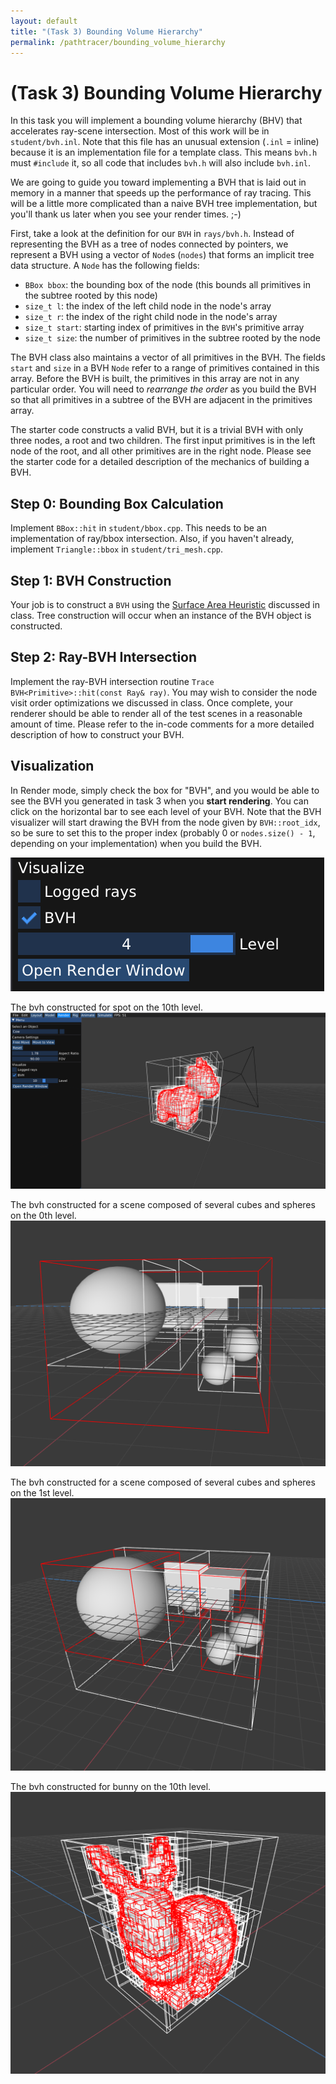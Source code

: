 ```yaml
---
layout: default
title: "(Task 3) Bounding Volume Hierarchy"
permalink: /pathtracer/bounding_volume_hierarchy
---
```


# (Task 3) Bounding Volume Hierarchy

In this task you will implement a bounding volume hierarchy (BHV) that accelerates ray-scene intersection. Most of this work will be in `student/bvh.inl`. Note that this file has an unusual extension (`.inl` = inline) because it is an implementation file for a template class. This means `bvh.h` must `#include` it, so all code that includes `bvh.h` will also include `bvh.inl`.

We are going to guide you toward implementing a BVH that is laid out in memory in a manner that speeds up the performance of ray tracing. This will be a little more complicated than a naive BVH tree implementation, but you'll thank us later when you see your render times. ;-)

First, take a look at the definition for our `BVH` in `rays/bvh.h`. Instead of representing the BVH as a tree of nodes connected by pointers, we represent a BVH using a vector of `Node`s (`nodes`) that forms an implicit tree data structure. A `Node` has the following fields:

* `BBox bbox`: the bounding box of the node (this bounds all primitives in the subtree rooted by this node)
* `size_t l`: the index of the left child node in the node's array
* `size_t r`: the index of the right child node in the node's array
* `size_t start`: starting index of primitives in the `BVH`'s primitive array
* `size_t size`: the number of primitives in the subtree rooted by the node

The BVH class also maintains a vector of all primitives in the BVH. The fields `start` and `size` in a BVH `Node` refer to a range of primitives contained in this array. Before the BVH is built, the primitives in this array are not in any particular order. You will need to _rearrange the order_ as you build the BVH so that all primitives in a subtree of the BVH are adjacent in the primitives array.

The starter code constructs a valid BVH, but it is a trivial BVH with only three nodes, a root and two children. The first input primitives is in the left node of the root, and all other primitives are in the right node.  Please see the starter code for a detailed description of the mechanics of building a BVH. 

## Step 0: Bounding Box Calculation

Implement `BBox::hit` in `student/bbox.cpp`. This needs to be an implementation of ray/bbox intersection.  Also, if you haven't already, implement `Triangle::bbox` in `student/tri_mesh.cpp`.

## Step 1: BVH Construction

Your job is to construct a `BVH` using the [Surface Area Heuristic](https://gfxcourses.stanford.edu/cs248a/winter23/lecture/accelstructure/slide_47) discussed in class. Tree construction will occur when an instance of the BVH object is constructed.

## Step 2: Ray-BVH Intersection

Implement the ray-BVH intersection routine `Trace BVH<Primitive>::hit(const Ray& ray)`. You may wish to consider the node visit order optimizations we discussed in class. Once complete, your renderer should be able to render all of the test scenes in a reasonable amount of time.  Please refer to the in-code comments for a more detailed description of how to construct your BVH.

## Visualization

In Render mode, simply check the box for "BVH", and you would be able to see the BVH you generated in task 3 when you **start rendering**. You can click on the horizontal bar to see each level of your BVH. Note that the BVH visualizer will start drawing the BVH from the node given by `BVH::root_idx`, so be sure to set this to the proper index (probably 0 or `nodes.size() - 1`, depending on your implementation) when you build the BVH.

![visualize](new_results/bvh_button.png)

The bvh constructed for spot on the 10th level.
![bvh](new_results/bvh.png)

The bvh constructed for a scene composed of several cubes and spheres on the 0th level.
![0](new_results/l0.png)

The bvh constructed for a scene composed of several cubes and spheres on the 1st level.
![1](new_results/l2.png)

The bvh constructed for bunny on the 10th level.
![bunny](new_results/bvh_bunny_10.png)



